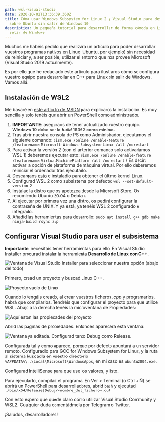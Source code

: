 ```yaml
---
path: wsl-visual-studio
date: 2020-10-02T13:36:39.360Z
title: Cómo usar Windows Subsystem for Linux 2 y Visual Studio para desarrollar
  sobre Ubuntu sin salir de Windows 10
description: Un pequeño tutorial para desarrollar de forma cómoda en Linux sin
  salir de Windows
---
```

Muchos me habéis pedido que realizara un artículo para poder desarrollar vuestros programas nativos en Linux (Ubuntu, por ejemplo) sin necesidad de reiniciar y, a ser posible, utilizar el entorno que nos provee Microsoft (Visual Studio 2019 actualmente).

Es por ello que he redactado este artículo para ilustraros cómo se configura vuestro equipo para desarrollar en C++ para Linux sin salir de Windows. Vamos allá.

## Instalación de WSL2

Me basaré en [este artículo de MSDN](https://docs.microsoft.com/en-us/windows/wsl/install-win10) para explicaros la instalación. Es muy sencilla y solo tenéis que abrir un PowerShell como administrador.

1. **IMPORTANTE**: aseguraos de tener actualizado vuestro equipo. Windows 10 debe ser la *build* 18362 como mínimo.
2. Tras abrir nuestra consola de PS como Administrador, ejecutamos el siguiente comando: `dism.exe /online /enable-feature /featurename:Microsoft-Windows-Subsystem-Linux /all /norestart`
3. Para activar la versión 2 (con el anterior comando solo activaríamos WSL 1) deberemos ejecutar esto: `dism.exe /online /enable-feature /featurename:VirtualMachinePlatform /all /norestart` \ Es decir: activar la opción de plataforma de máquina virtual. Por ello deberemos reiniciar el ordenador tras ejecutarlo.
4. Descargaos [esto](https://wslstorestorage.blob.core.windows.net/wslblob/wsl_update_x64.msi) e instaladlo para obtener el último kernel Linux.
5. Configurad WSL 2 como subsistema por defecto: `wsl --set-default-version 2`
6. Instalad la distro que os apetezca desde la Microsoft Store. Os recomiendo Ubuntu 20.04 o Debian.
7. Al ejecutar por primera vez una distro, os pedirá configurar la contraseña de UNIX. Y ya está, ya tenéis WSL 2 configurado e integrado.
8. Añadid las herramientas para desarrollo: `sudo apt install g++ gdb make ninja-build rsync zip`

## Configurar Visual Studio para usar el subsistema

**Importante**: necesitáis tener herramientas para ello. En Visual Studio Installer procurad instalar la herramienta **Desarrollo de Linux con C++**.

![Ventana de Visual Studio Installer para seleccionar nuestra opción (abajo del todo)](/assets/opcion_linux.png "Ventana de Visual Studio Installer para seleccionar nuestra opción (abajo del todo)")

Primero, cread un proyecto y buscad Linux C++.

![Proyecto vacío de Linux](/assets/void_linux.png "Proyecto vacío de Linux")

Cuando lo tengáis creado, al crear vuestros ficheros *.cpp* y programarlos, habrá que compilarlos. Tendréis que configurar el proyecto para que utilice WSL. Abajo a la derecha tenéis la microventana de Propiedades:

![Aquí están las propiedades del proyecto](/assets/propiedades.png "Aquí están las propiedades del proyecto")

Abrid las páginas de propiedades. Entonces aparecerá esta ventana:

![Ventana ya editada. Configurad tanto Debug como Release.](/assets/configure.png "Ventana ya editada. Configurad tanto Debug como Release.")

Configurada tal y como aparece, porque por defecto apuntará a un servidor remoto. Configuradlo para GCC for Windows Subsystem for Linux, y la ruta al sistema buscadla en vuestro directorio `%APPDATA%\..\Local\Microsoft\WindowsApps`, en mi caso es `ubuntu2004.exe`.

Configurad IntelliSense para que use los valores, y listo.

Para ejecutarlo, compilad el programa. En Ver > Terminal (o Ctrl + Ñ) se abrirá un PowerShell para desarrolladores, abrid `bash` y ejecutad `./bin/x64/Release|Debug/<nombre_del_fichero>.out`

Con esto espero que quede claro cómo utilizar Visual Studio Community y WSL2. Cualquier duda comentádmela por Telegram o Twitter.

¡Saludos, desarrolladores!